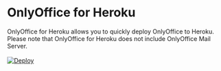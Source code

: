 # OnlyOffice for Heroku
OnlyOffice for Heroku allows you to quickly deploy OnlyOffice to Heroku. Please note that OnlyOffice for Heroku does not include OnlyOffice Mail Server.
<br/><br/>[![Deploy](https://www.herokucdn.com/deploy/button.svg)](https://heroku.com/deploy?template=https://github.com/cedkim/onlyoffice-heroku/tree/master)